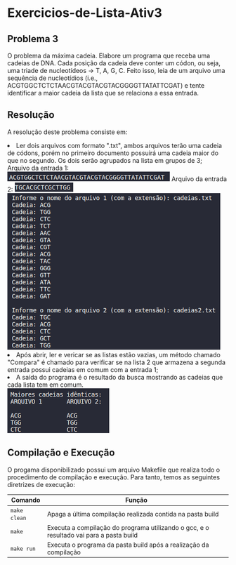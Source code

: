 # Exercicios-de-Lista-Ativ3

<h2>Problema 3</h2>

O problema da máxima cadeia. Elabore um programa que receba uma cadeias de DNA. Cada posição da cadeia deve conter um códon, ou seja, uma triade de nucleotídeos → T,
A, G, C. Feito isso, leia de um arquivo uma sequência de nucleotídios (i.e., ACGTGGCTCTCTAACGTACGTACGTACGGGGTTATATTCGAT) e tente identificar a maior cadeia da lista que se relaciona a essa entrada.


<h2>Resolução</h2>

A resolução deste problema consiste em:
<li>Ler dois arquivos com formato ".txt", ambos arquivos terão uma cadeia de códons, porém no primeiro documento possuirá uma cadeia maior do que no segundo. Os dois serão agrupados na lista em grupos de 3;</li>
Arquivo da entrada 1:
<img src="Screenshot_1.png">
Arquivo da entrada 2:
<img src="Screenshot_2.png">
<img src="Screenshot_3.png">
<li>Após abrir, ler e vericar se as listas estão vazias, um método chamado "Compara" é chamado para verificar se na lista 2 que armazena a segunda entrada possui cadeias em comum com a entrada 1;</li>
<li>A saída do programa é o resultado da busca mostrando as cadeias que cada lista tem em comum.</li>
<img src="Screenshot_4.png">

<h2>Compilação e Execução</h2>

O progama disponibilizado possui um arquivo Makefile que realiza todo o procedimento de compilação e execução. Para tanto, temos as seguintes diretrizes de execução:


| Comando                |  Função                                                                                           |                     
| -----------------------| ------------------------------------------------------------------------------------------------- |
|  `make clean`          | Apaga a última compilação realizada contida na pasta build                                        |
|  `make`                | Executa a compilação do programa utilizando o gcc, e o resultado vai para a pasta build           |
|  `make run`            | Executa o programa da pasta build após a realização da compilação                                 |
